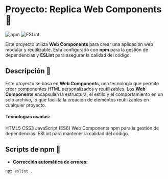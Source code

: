 # Proyecto: Replica Web Components 🚀

![npm](https://img.shields.io/badge/npm-v7.0.0-red)
![ESLint](https://img.shields.io/badge/ESLint-enabled-brightgreen)

Este proyecto utiliza **Web Components** para crear una aplicación web modular y reutilizable. Está configurado con **npm** para la gestión de dependencias y **ESLint** para asegurar la calidad del código.

## Descripción 📝

Este proyecto se basa en **Web Components**, una tecnología que permite crear componentes HTML personalizados y reutilizables. Los **Web Components** encapsulan la estructura, el estilo y el comportamiento en un solo archivo, lo que facilita la creación de elementos reutilizables en cualquier proyecto.

#### Tecnologías usadas:

HTML5
CSS3
JavaScript (ES6)
Web Components
npm para la gestión de dependencias.
ESLint para mantener la calidad del código.

## Scripts de npm 📜

- **Corrección automática de errores**:

```bash
npx eslint .
```
